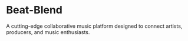 # Beat-Blend
A cutting-edge collaborative music platform designed to connect artists, producers, and music enthusiasts.
